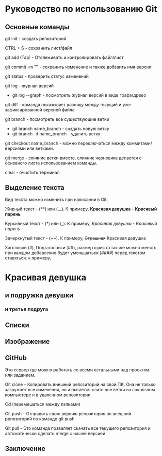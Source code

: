 # Руководство по использованию Git 
## Основные команды

git init - создать репозиторий

CTRL + S - сохранить лист/файл 

git add (Tab) - Отслеживать и контролировать файл/лист 

git commit -m "" - сохранить изменение и также добавить имя версии 

git status - проверить статус изменений

git log - журнал версий 
* git log --graph - посмотреть журнал версий в виде графа/древо

git diff - команда показывает  разницу между текущий и уже зафиксированной версией файла 

git branch - посмотреть все существующие ветки 
* git branch name_branch - создать новую ветку
* git branch -d name_branch - удалить ветку 

git checkout name_branch - можно переключаться между коммитами/версиями или ветками.

git merge - слияние ветки вместе. слияние черновика делается с основного листа использованием команды.

clear - очистить терминал 

## Выделение текста 
Вид текста можно изменить при написании в Git:

Жирный текст - (**) или (__). К примеру, **Красивая девушка** - __Красивый парень__

Курсивный текст - (*) или (_). К примеру, *Красивая девушка* - _Красивый парень_

Зачеркнутый текст - (~~). К примеру, ~~Страшная~~ Красивая девушка 

Заголовки (#), Подзаголовки (##), размер шрифта так же можно менять при каждом добавление будет уменьшаться (####) перед текстом ставяться. к примеру,
# Красивая девушка 
 ## и подружка девушки 
### и третья подруга

## Списки

## Изображение 

## GitHub
Это сервер где можно работать со всеми остальными над проектом или заданием.

Git clone - Копировать внешний репозиторий на свой ПК. Она не только загружает все изменения, но и пытается слить все ветки на локальном компьютере и в удаленном репозитории.  

Cd (перемешаться между папками) 

Git push - Отправить свою версию репозитория во внешний репозиторий по команде git push

Git pull - Это команда позваляет скачать все текущего репозитория  и автоматически сделать merge с нашей версией 

## Заключение